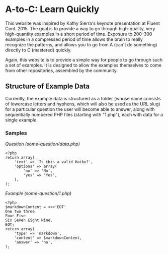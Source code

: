 # A-to-C: Learn Quickly #

This website was inspired by Kathy Sierra's keynote presentation at Fluent 
Conf. 2015. The goal is to provide a way to go through high-quality, very 
high-quantity examples in a short period of time. Exposure to 200-300 examples 
in a compressed period of time allows the brain to really recognize the 
patterns, and allows you to go from A (can't do something) directly to C 
(mastered) quickly.

Again, this website is to provide a simple way for people to go through such 
a set of examples. It is designed to allow the examples themselves to come 
from other repositories, assembled by the community.


## Structure of Example Data ##

Currently, the example data is structured as a folder (whose name consists of 
lowercase letters and hyphens, which will also be used as the URL slug) for a 
particular question the user will become able to answer, along with 
sequentially numbered PHP files (starting with "1.php"), each with data for a 
single example.


### Samples ###

*Question (some-question/data.php)*

    <?php
    return array(
        'text' => 'Is this a valid Haiku?',
        'options' => array(
            'no' => 'No',
            'yes' => 'Yes',
        ),
    );


*Example (some-question/1.php)*

    <?php
    $markdownContent = <<<'EOT'
    One two three
    Four Five
    Six Seven Eight Nine.
    EOT;
    return array(
        'type' => 'markdown',
        'content' => $markdownContent,
        'answer' => 'no',
    );
